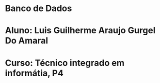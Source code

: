 # Banco de Dados 

# Aluno: Luis Guilherme Araujo Gurgel Do Amaral
# Curso: Técnico integrado em informátia, P4
